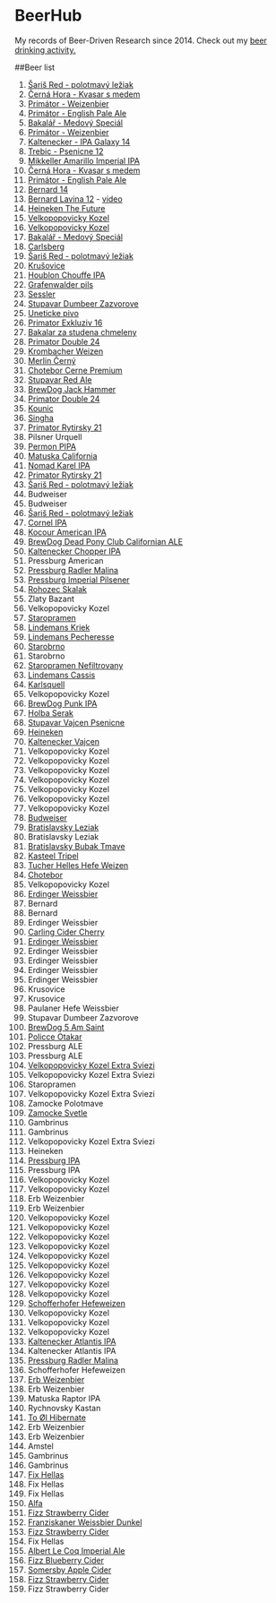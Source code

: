 # BeerHub

My records of Beer-Driven Research since 2014. Check out my [beer drinking activity.](http://beerpals.github.io/#!/feromakovi)

##Beer list
1. [Šariš Red - polotmavý ležiak](img/IMG_20140404_234333.jpg)
2. [Černá Hora - Kvasar s medem](img/IMG_20140406_004502.jpg)
3. [Primátor - Weizenbier](img/IMG_20140406_020913.jpg)
4. [Primátor - English Pale Ale](img/IMG_20140406_143249.jpg)
5. [Bakalář - Medový Speciál](img/IMG_20140406_211948.jpg)
6. [Primátor - Weizenbier](img/IMG_20140407_012519.jpg)
7. [Kaltenecker - IPA Galaxy 14](img/IMG_20140407_204906.jpg)
8. [Trebic - Psenicne 12](img/IMG_20140407_210231.jpg)
9. [Mikkeller Amarillo Imperial IPA](img/IMG_20140408_001543.jpg)
10. [Černá Hora - Kvasar s medem](img/IMG_20140408_231535.jpg)
11. [Primátor - English Pale Ale](img/IMG_20140408_233648.jpg)
12. [Bernard 14](img/IMG_20140409_213236.jpg)
13. [Bernard Lavina 12](img/IMG_20140409_213259.jpg) - [video](http://www.youtube.com/watch?v=ghyZF7REOT4&list=UUGOLwlIxP5GX-2Rhx_TXwFg&feature=share)
14. [Heineken The Future](img/IMG_20140409_232732.jpg)
15. [Velkopopovicky Kozel](img/IMG_20140409_235047.jpg)
16. [Velkopopovicky Kozel](img/IMG_20140410_001941.jpg)
17. [Bakalář - Medový Speciál](img/IMG_20140411_004927.jpg)
18. [Carlsberg](img/IMG_20140412_011355.jpg)
19. [Šariš Red - polotmavý ležiak](img/IMG_20140416_225959.jpg)
20. [Krušovice](img/IMG_20140420_210748.jpg)
21. [Houblon Chouffe IPA](img/IMG_20140420_221430.jpg)
22. [Grafenwalder pils](img/IMG_20140420_224924.jpg)
23. [Sessler](img/IMG_20140423_205922.jpg)
24. [Stupavar Dumbeer Zazvorove](img/IMG_20140423_213228.jpg)
25. [Uneticke pivo](img/IMG_20140423_221105.jpg)
26. [Primator Exkluziv 16](img/IMG_20140424_212948.jpg)
27. [Bakalar za studena chmeleny](img/IMG_20140424_220510.jpg)
28. [Primator Double 24](img/IMG_20140425_003801.jpg)
29. [Krombacher Weizen](img/IMG_20140426_012140.jpg)
30. [Merlin Černý](img/IMG_20140427_034542.jpg)
31. [Chotebor Cerne Premium](img/IMG_20140428_193152.jpg)
32. [Stupavar Red Ale](img/IMG_20140428_200424.jpg)
33. [BrewDog Jack Hammer](img/IMG_20140428_204318.jpg)
34. [Primator Double 24](img/IMG_20140425_003801.jpg)
35. [Kounic](img/IMG_20140429_225649.jpg)
36. [Singha](img/IMG_20140506_014120.jpg)
37. [Primator Rytirsky 21](img/IMG_20140507_041817.jpg)
38. Pilsner Urquell
39. [Permon PIPA](img/IMG_20140513_190813.jpg)
40. [Matuska California](img/IMG_20140513_193407.jpg)
41. [Nomad Karel IPA](img/IMG_20140513_201527.jpg)
42. [Primator Rytirsky 21](img/IMG_20140507_041817.jpg)
43. [Šariš Red - polotmavý ležiak](img/IMG_20140404_234333.jpg)
44. Budweiser
45. Budweiser
46. [Šariš Red - polotmavý ležiak](img/IMG_20140404_234333.jpg)
47. [Cornel IPA](img/IMG_20140520_194649.jpg)
48. [Kocour American IPA](img/IMG_20140520_201619.jpg)
49. [BrewDog Dead Pony Club Californian ALE](img/IMG_20140520_210857.jpg)
50. [Kaltenecker Chopper IPA](img/IMG_1401144895284.jpg)
51. Pressburg American
52. [Pressburg Radler Malina](img/IMG_1401213696806.jpg)
53. [Pressburg Imperial Pilsener](img/IMG_1401215502740.jpg)
54. [Rohozec Skalak](img/IMG_1401217248992.jpg)
55. Zlaty Bazant
56. Velkopopovicky Kozel
57. [Staropramen](img/IMG_1401567608707.jpg)
58. [Lindemans Kriek](img/IMG_1401617947423.jpg)
59. [Lindemans Pecheresse](img/IMG_1401618712833.jpg)
60. [Starobrno](img/IMG_1401811547667.jpg)
61. Starobrno
62. [Staropramen Nefiltrovany](img/IMG_1401819495658.jpg)
63. [Lindemans Cassis](img/IMG_1402066464718.jpg)
64. [Karlsquell](img/IMG_1402167012385.jpg)
65. Velkopopovicky Kozel
66. [BrewDog Punk IPA](img/IMG_1402510258153.jpg)
67. [Holba Serak](img/IMG_1402512987224.jpg)
68. [Stupavar Vajcen Psenicne](img/IMG_1402516364087.jpg)
69. [Heineken](img/IMG_1402610554039.jpg)
70. [Kaltenecker Vajcen](img/IMG_1402679957165.jpg)
71. Velkopopovicky Kozel
72. Velkopopovicky Kozel
73. Velkopopovicky Kozel
74. Velkopopovicky Kozel
75. Velkopopovicky Kozel
76. Velkopopovicky Kozel
77. Velkopopovicky Kozel
78. [Budweiser](img/IMG_1403026646421.jpg)
79. [Bratislavsky Leziak](img/IMG_1403108055695.jpg)
80. Bratislavsky Leziak
81. [Bratislavsky Bubak Tmave](img/IMG_1403118535291.jpg)
82. [Kasteel Tripel](img/IMG_1403303769593.jpg)
83. [Tucher Helles Hefe Weizen](img/IMG_1403548152584.jpg)
84. [Chotebor](img/IMG_1403641944550.jpg)
85. Velkopopovicky Kozel
86. [Erdinger Weissbier](img/IMG_1403815540682.jpg)
87. Bernard
88. Bernard
89. Erdinger Weissbier
90. [Carling Cider Cherry](img/IMG_1404162979587.jpg)
91. [Erdinger Weissbier](img/IMG_1404232929444.jpg)
92. Erdinger Weissbier
93. Erdinger Weissbier
94. Erdinger Weissbier
95. Erdinger Weissbier
96. Krusovice
97. Krusovice
98. Paulaner Hefe Weissbier
99. Stupavar Dumbeer Zazvorove
100. [BrewDog 5 Am Saint](img/IMG_1405022234692.jpg)
101. [Policce Otakar](img/IMG_1405024941891.jpg)
102. Pressburg ALE
103. Pressburg ALE
104. [Velkopopovicky Kozel Extra Sviezi](img/IMG_1405266967467.jpg)
105. Velkopopovicky Kozel Extra Sviezi
106. Staropramen
107. Velkopopovicky Kozel Extra Sviezi
108. Zamocke Polotmave
109. [Zamocke Svetle](img/IMG_1405538871052.jpg)
110. Gambrinus
111. Gambrinus
112. Velkopopovicky Kozel Extra Sviezi
113. Heineken
114. [Pressburg IPA](img/IMG_1406033933583.jpg)
115. Pressburg IPA
116. Velkopopovicky Kozel
117. Velkopopovicky Kozel
118. Erb Weizenbier
119. Erb Weizenbier
120. Velkopopovicky Kozel
121. Velkopopovicky Kozel
122. Velkopopovicky Kozel
123. Velkopopovicky Kozel
124. Velkopopovicky Kozel
125. Velkopopovicky Kozel
126. Velkopopovicky Kozel
127. Velkopopovicky Kozel
128. Velkopopovicky Kozel
129. [Schofferhofer Hefeweizen](img/IMG_1407425053028.jpg)
130. Velkopopovicky Kozel
131. Velkopopovicky Kozel
132. Velkopopovicky Kozel
133. [Kaltenecker Atlantis IPA](img/IMG_1407869374517.jpg)
134. Kaltenecker Atlantis IPA
135. [Pressburg Radler Malina](img/IMG_1407873982332.jpg)
136. Schofferhofer Hefeweizen
137. [Erb Weizenbier](img/IMG_1408392418313.jpg)
138. Erb Weizenbier
139. Matuska Raptor IPA
140. Rychnovsky Kastan
141. [To Øl Hibernate](img/IMG_1408476613405.jpg)
142. Erb Weizenbier
143. Erb Weizenbier
144. Amstel
145. Gambrinus
146. Gambrinus
147. [Fix Hellas](img/IMG_1408821871092.jpg)
148. Fix Hellas
149. Fix Hellas
150. [Alfa](img/IMG_1408883910207.jpg)
151. [Fizz Strawberry Cider](img/IMG_1408911418355.jpg)
152. [Franziskaner Weissbier Dunkel](img/IMG_1408986399585.jpg)
153. [Fizz Strawberry Cider](img/IMG_1408989792128.jpg)
154. Fix Hellas
155. [Albert Le Coq Imperial Ale](img/IMG_1409069002371.jpg)
156. [Fizz Blueberry Cider](img/IMG_1409079701387.jpg)
157. [Somersby Apple Cider](img/IMG_1409090472563.jpg)
158. [Fizz Strawberry Cider](img/IMG_1409132516785.jpg)
159. Fizz Strawberry Cider